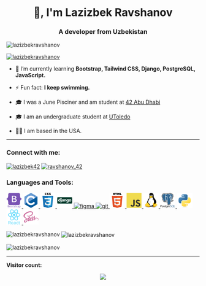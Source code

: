 <h1 align="center">👋, I'm Lazizbek Ravshanov</h1>
<h3 align="center">A developer from Uzbekistan</h3>

<p align="left"> <img src="https://komarev.com/ghpvc/?username=lazizbekravshanov&label=Profile%20views&color=0e75b6&style=flat" alt="lazizbekravshanov" /> </p>

<p align="left"> <a href="https://github.com/ryo-ma/github-profile-trophy"><img src="https://github-profile-trophy.vercel.app/?username=lazizbekravshanov" alt="lazizbekravshanov" /></a> </p>

- 🌱 I’m currently learning **Bootstrap, Tailwind CSS, Django, PostgreSQL, JavaScript.**


- ⚡ Fun fact: **I keep swimming.**

- :mortar_board: I was a June Pisciner and am student at <a href="https://42abudhabi.ae/" target="_blank"> 42 Abu Dhabi </a>
- 🎓 I am an undergraduate student at <a href="https://www.utoledo.edu/" target="_blank"> UToledo </a>


- 🏴‍☠️ I am based in the USA.
<hr>
<h3 align="left">Connect with me:</h3>
<p align="left">
<a href="https://linkedin.com/in/lazizbekravshanov" target="blank"><img align="center" src="https://raw.githubusercontent.com/rahuldkjain/github-profile-readme-generator/master/src/images/icons/Social/linked-in-alt.svg" alt="lazizbek42" height="30" width="40" /></a>
<a href="https://instagram.com/ravshanov_42" target="blank"><img align="center" src="https://raw.githubusercontent.com/rahuldkjain/github-profile-readme-generator/master/src/images/icons/Social/instagram.svg" alt="ravshanov_42" height="30" width="40" /></a>
</p>

<h3 align="left">Languages and Tools:</h3>
<p align="left"> <a href="https://getbootstrap.com" target="_blank" rel="noreferrer"> <img src="https://raw.githubusercontent.com/devicons/devicon/master/icons/bootstrap/bootstrap-plain-wordmark.svg" alt="bootstrap" width="40" height="40"/> </a> <a href="https://www.cprogramming.com/" target="_blank" rel="noreferrer"> <img src="https://raw.githubusercontent.com/devicons/devicon/master/icons/c/c-original.svg" alt="c" width="40" height="40"/> </a> <a href="https://www.w3schools.com/css/" target="_blank" rel="noreferrer"> <img src="https://raw.githubusercontent.com/devicons/devicon/master/icons/css3/css3-original-wordmark.svg" alt="css3" width="40" height="40"/> </a> <a href="https://www.djangoproject.com/" target="_blank" rel="noreferrer"> <img src="https://raw.githubusercontent.com/devicons/devicon/master/icons/django/django-original.svg" alt="django" width="40" height="40"/> </a> <a href="https://www.figma.com/" target="_blank" rel="noreferrer"> <img src="https://www.vectorlogo.zone/logos/figma/figma-icon.svg" alt="figma" width="40" height="40"/> </a> <a href="https://git-scm.com/" target="_blank" rel="noreferrer"> <img src="https://www.vectorlogo.zone/logos/git-scm/git-scm-icon.svg" alt="git" width="40" height="40"/> </a> <a href="https://www.w3.org/html/" target="_blank" rel="noreferrer"> <img src="https://raw.githubusercontent.com/devicons/devicon/master/icons/html5/html5-original-wordmark.svg" alt="html5" width="40" height="40"/> </a> <a href="https://developer.mozilla.org/en-US/docs/Web/JavaScript" target="_blank" rel="noreferrer"> <img src="https://raw.githubusercontent.com/devicons/devicon/master/icons/javascript/javascript-original.svg" alt="javascript" width="40" height="40"/> </a> <a href="https://www.linux.org/" target="_blank" rel="noreferrer"> <img src="https://raw.githubusercontent.com/devicons/devicon/master/icons/linux/linux-original.svg" alt="linux" width="40" height="40"/> </a> <a href="https://www.postgresql.org" target="_blank" rel="noreferrer"> <img src="https://raw.githubusercontent.com/devicons/devicon/master/icons/postgresql/postgresql-original-wordmark.svg" alt="postgresql" width="40" height="40"/> </a> <a href="https://www.python.org" target="_blank" rel="noreferrer"> <img src="https://raw.githubusercontent.com/devicons/devicon/master/icons/python/python-original.svg" alt="python" width="40" height="40"/> </a> <a href="https://reactjs.org/" target="_blank" rel="noreferrer"> <img src="https://raw.githubusercontent.com/devicons/devicon/master/icons/react/react-original-wordmark.svg" alt="react" width="40" height="40"/> </a> <a href="https://sass-lang.com" target="_blank" rel="noreferrer"> <img src="https://raw.githubusercontent.com/devicons/devicon/master/icons/sass/sass-original.svg" alt="sass" width="40" height="40"/> </a> </p>

<p><img align="left" src="https://github-readme-stats.vercel.app/api/top-langs?username=lazizbekravshanov&show_icons=true&locale=en&layout=compact" alt="lazizbekravshanov" /></p>

<p>&nbsp;<img align="center" src="https://github-readme-stats.vercel.app/api?username=lazizbekravshanov&show_icons=true&locale=en" alt="lazizbekravshanov" /></p>

<p><img align="center" src="https://github-readme-streak-stats.herokuapp.com/?user=lazizbekravshanov&" alt="lazizbekravshanov" /></p>
<hr>

**Visitor count:** <br>
<p align="center">
<img src="https://profile-counter.glitch.me/lazizbekravshanov/count.svg" "text-align:center">
</p>
